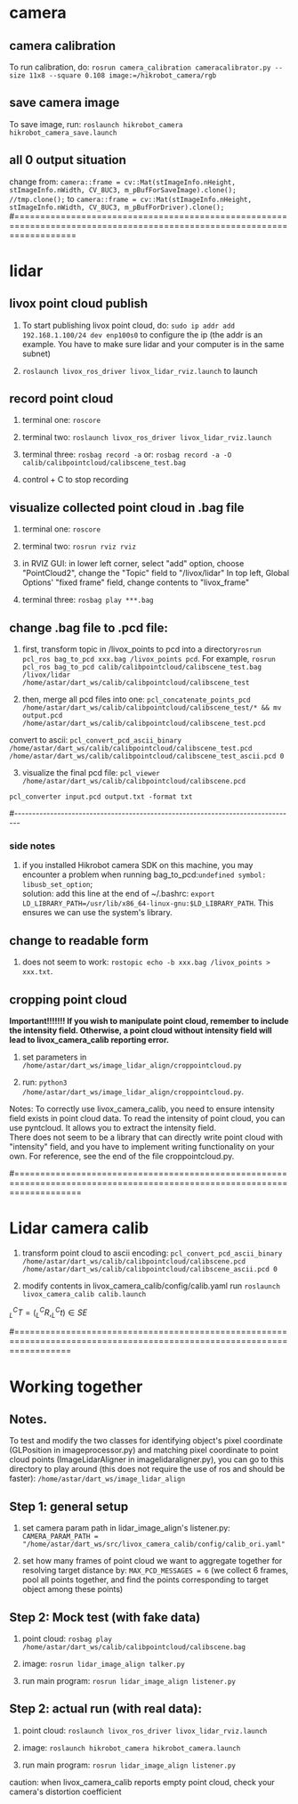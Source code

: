# camera 

## camera calibration
To run calibration, do: `rosrun camera_calibration cameracalibrator.py --size 11x8 --square 0.108 image:=/hikrobot_camera/rgb`

## save camera image
To save image, run: `roslaunch hikrobot_camera hikrobot_camera_save.launch`

## all 0 output situation
change from: `camera::frame = cv::Mat(stImageInfo.nHeight, stImageInfo.nWidth, CV_8UC3, m_pBufForSaveImage).clone(); //tmp.clone();`
to `camera::frame = cv::Mat(stImageInfo.nHeight, stImageInfo.nWidth, CV_8UC3, m_pBufForDriver).clone();`
#========================================================================================================================

# lidar 

## livox point cloud publish
1. To start publishing livox point cloud, do: 
`sudo ip addr add 192.168.1.100/24 dev enp100s0` to configure the ip (the addr is an example. You have to make sure lidar and your computer is in the same subnet)

2. `roslaunch livox_ros_driver livox_lidar_rviz.launch` to launch

## record point cloud
1. terminal one: `roscore`

2. terminal two: `roslaunch livox_ros_driver livox_lidar_rviz.launch`

3. terminal three: `rosbag record -a` or: `rosbag record -a -O calib/calibpointcloud/calibscene_test.bag`

4. control + C to stop recording

## visualize collected point cloud in .bag file
1. terminal one: `roscore`

2. terminal two: `rosrun rviz rviz`

3. in RVIZ GUI: in lower left corner, select "add" option, choose "PointCloud2", change the "Topic" field to "/livox/lidar"
In top left, Global Options' "fixed frame" field, change contents to "livox_frame"

4. terminal three: `rosbag play ***.bag`

## change .bag file to .pcd file:
1. first, transform topic in /livox_points to pcd into a directory`rosrun pcl_ros bag_to_pcd xxx.bag /livox_points pcd`. 
For example, `rosrun pcl_ros bag_to_pcd calib/calibpointcloud/calibscene_test.bag /livox/lidar /home/astar/dart_ws/calib/calibpointcloud/calibscene_test`

2. then, merge all pcd files into one: `pcl_concatenate_points_pcd /home/astar/dart_ws/calib/calibpointcloud/calibscene_test/* && mv output.pcd /home/astar/dart_ws/calib/calibpointcloud/calibscene_test.pcd `

convert to ascii: `pcl_convert_pcd_ascii_binary /home/astar/dart_ws/calib/calibpointcloud/calibscene_test.pcd /home/astar/dart_ws/calib/calibpointcloud/calibscene_test_ascii.pcd 0`

3. visualize the final pcd file: `pcl_viewer /home/astar/dart_ws/calib/calibpointcloud/calibscene.pcd`

`pcl_converter input.pcd output.txt -format txt`

#-------------------------------------------------------------------------------
### side notes
1. if you installed Hikrobot camera SDK on this machine, you may encounter a problem when running bag_to_pcd:`undefined symbol: libusb_set_option`;\
solution: add this line at the end of ~/.bashrc: `export LD_LIBRARY_PATH=/usr/lib/x86_64-linux-gnu:$LD_LIBRARY_PATH`. This ensures we can use the system's library.

## change to readable form
1. does not seem to work: `rostopic echo -b xxx.bag /livox_points > xxx.txt`.

## cropping point cloud
**Important!!!!!!! If you wish to manipulate point cloud, remember to include the intensity field. Otherwise, a point cloud without intensity field will lead to livox_camera_calib reporting error.**
1. set parameters in `/home/astar/dart_ws/image_lidar_align/croppointcloud.py`

2. run: `python3 /home/astar/dart_ws/image_lidar_align/croppointcloud.py`. 

Notes: To correctly use livox_camera_calib, you need to ensure intensity field exists in point cloud data. To read the intensity of point cloud, you can use pyntcloud. It allows you to extract the intensity field.\
There does not seem to be a library that can directly write point cloud with "intensity" field, and you have to implement writing functionality on your own. For reference, see the end of the file croppointcloud.py.

#=========================================================================================================================
# Lidar camera calib
1. transform point cloud to ascii encoding: `pcl_convert_pcd_ascii_binary /home/astar/dart_ws/calib/calibpointcloud/calibscene.pcd /home/astar/dart_ws/calib/calibpointcloud/calibscene_ascii.pcd 0`

2. modify contents in livox_camera_calib/config/calib.yaml
run `roslaunch livox_camera_calib calib.launch`

$_{L}^{C}T = (_{L}^{C}R, _{L}^{C}t)\in SE$

#=======================================================================================================================
# Working together

## Notes. 
To test and modify the two classes for identifying object's pixel coordinate (GLPosition in imageprocessor.py) and matching pixel coordinate to point cloud points (ImageLidarAligner in imagelidaraligner.py), you can go to this directory to play around (this does not require the use of ros and should be faster): `/home/astar/dart_ws/image_lidar_align`

## Step 1: general setup
1. set camera param path in lidar_image_align's listener.py: `CAMERA_PARAM_PATH = "/home/astar/dart_ws/src/livox_camera_calib/config/calib_ori.yaml"` 

2. set how many frames of point cloud we want to aggregate together for resolving target distance by: `MAX_PCD_MESSAGES = 6` (we collect 6 frames, pool all points together, and find the points corresponding to target object among these points)

## Step 2: Mock test (with fake data)
1. point cloud: `rosbag play /home/astar/dart_ws/calib/calibpointcloud/calibscene.bag`

2. image: `rosrun lidar_image_align talker.py`

3. run main program: `rosrun lidar_image_align listener.py`

## Step 2: actual run (with real data):
1. point cloud: `roslaunch livox_ros_driver livox_lidar_rviz.launch`

2. image: `roslaunch hikrobot_camera hikrobot_camera.launch`

3. run main program: `rosrun lidar_image_align listener.py`


caution: when livox_camera_calib reports empty point cloud, check your camera's distortion coefficient